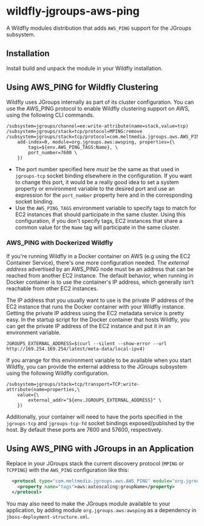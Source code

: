 wildfly-jgroups-aws-ping
========================

A Wildfly modules distribution that adds `AWS_PING` support for the JGroups
subsystem.

Installation
-------------

Install build and unpack the module in your Wildfly installation.

Using AWS_PING for Wildfly Clustering
-------------------------------------

Wildfly uses JGroups internally as part of its cluster configuration. You can use the AWS_PING protocol to enable Wildfly clustering support on AWS, using the following CLI commands.

```
/subsystem=jgroups/channel=ee:write-attribute(name=stack,value=tcp)
/subsystem=jgroups/stack=tcp/protocol=MPING:remove
/subsystem=jgroups/stack=tcp/protocol=com.meltmedia.jgroups.aws.AWS_PING:add(\
    add-index=0, module=org.jgroups.aws:awsping, properties={\
        tags=${env.AWS_PING_TAGS:Name}, \
        port_number=7600 \
    })
```

* The port number specified here _must_ be the same as that used in `jgroups-tcp` socket binding elsewhere
  in the configuration. If you want to change this port, it would be a really good idea to set a system property 
  or environment variable to the desired port and use an expression for the `port_number` property here and in the
  corresponding socket binding.
* Use the `AWS_PING_TAGS` environment variable to specify tags to match for EC2 instances that should participate 
  in the same cluster. Using this configuration, if you don't specify tags, EC2 instances that share a common value 
  for the `Name` tag will participate in the same cluster.

### AWS_PING with Dockerized Wildfly

If you're running Wildfly in a Docker container on AWS (e.g using the EC2 Container Service), there's one more 
configuration needed. The _external address_ advertised by an AWS_PING node must be an address that can be reached from another EC2 instance. The default behavior, when running in Docker container is to use the container's IP address, which generally isn't reachable from other EC2 instances.

The IP address that you usually want to use is the private IP address of the EC2 instance that runs the Docker container with your Wildfly instance. Getting the private IP address using the EC2 metadata service is pretty easy. In the startup script for the Docker container that hosts Wildfly, you can get the private IP address of the EC2 instance and put it in an environment variable.

```
JGROUPS_EXTERNAL_ADDRESS=$(curl --silent --show-error --url http://169.254.169.254/latest/meta-data/local-ipv4)
```

If you arrange for this environment variable to be available when you start Wildfly, you can provide the external address to the JGroups subsystem using the following Wildfly configuration.

```
/subsystem=jgroups/stack=tcp/transport=TCP:write-attribute(name=properties,\
    value={\
        external_addr="${env.JGROUPS_EXTERNAL_ADDRESS}" \
    })
```

Additionally, your container will need to have the ports specified in the `jgroups-tcp` and `jgroups-tcp-fd` socket bindings exposed/published by the host. By default these ports are 7600 and 57600, respectively.


Using AWS_PING with JGroups in an Application
---------------------------------------------

Replace in your JGroups stack the current discovery protocol (`MPING` or `TCPPING`) with the `AWS_PING` configuration like this:

``` xml
  <protocol type="com.meltmedia.jgroups.aws.AWS_PING" module="org.jgroups.aws:awsping">
    <property name="tags">aws:autoscaling:groupName</property>
  </protocol>
```

You may also need to make the JGroups module available to your application, by adding
module `org.jgroups.aws:awsping` as a dependency in `jboss-deployment-structure.xml`.
